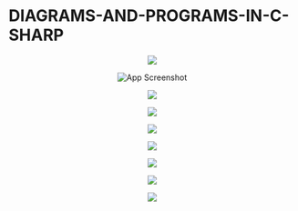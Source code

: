 # DIAGRAMS-AND-PROGRAMS-IN-C-SHARP

<p align="center">
  <img src="https://github.com/ISMARZDEV/DIAGRAMS-AND-PROGRAMS-IN-C-SHARP-1/blob/main/img/DiagramaAreaCirculo.jpg?raw=true">
</p>

<p align="center">
  <img src="https://github.com/ISMARZDEV/DIAGRAMS-AND-PROGRAMS-IN-C-SHARP-1/blob/main/img/DiagramaAreaCuadrado.jpg?raw=true" alt="App Screenshot">
</p>

<p align="center">
  <img src="https://github.com/ISMARZDEV/DIAGRAMS-AND-PROGRAMS-IN-C-SHARP-1/blob/main/img/DiagramaAreaElipse.jpg?raw=true">
</p>

<p align="center">
  <img src="https://github.com/ISMARZDEV/DIAGRAMS-AND-PROGRAMS-IN-C-SHARP-1/blob/main/img/DiagramaAreaHex%C3%A1gono.jpg?raw=true">
</p>

<p align="center">
  <img src="https://github.com/ISMARZDEV/DIAGRAMS-AND-PROGRAMS-IN-C-SHARP-1/blob/main/img/DiagramaAreaRectangulo.jpg?raw=true">
</p>

<p align="center">
  <img src="https://github.com/ISMARZDEV/DIAGRAMS-AND-PROGRAMS-IN-C-SHARP-1/blob/main/img/DiagramaAreaHex%C3%A1gono.jpg?raw=true">
</p>

<p align="center">
  <img src="https://github.com/ISMARZDEV/DIAGRAMS-AND-PROGRAMS-IN-C-SHARP-1/blob/main/img/DiagramaAreaTrapecio.jpg?raw=true">
</p>

<p align="center">
  <img src="https://github.com/ISMARZDEV/DIAGRAMS-AND-PROGRAMS-IN-C-SHARP-1/blob/main/img/DiagramaAreaTriangulo.jpg?raw=true">
</p>

<p align="center">
  <img src="https://github.com/ISMARZDEV/DIAGRAMS-AND-PROGRAMS-IN-C-SHARP-1/blob/main/img/DiagramaHipotenusaTeorema.jpg?raw=true">
</p>
